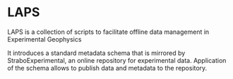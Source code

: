 # LAPS
LAPS is a collection of scripts to facilitate offline data management in Experimental Geophysics

It introduces a standard metadata schema that is mirrored by StraboExperimental, an online repository for experimental data.
Application of the schema allows to publish data and metadata to the repository. 

